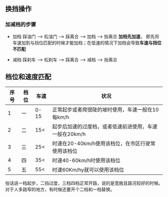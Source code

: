## 换挡操作

### 加减档的步骤

- 加档
踩油门 --> 松油门 --> 踩离合 --> 加档 --> 抬离合
**加档先加速**， 即先将车速加到与挡位匹配的时候才能加档；在低速的情况下加档会导致**车速与挡位不匹配**

- 减档
踩刹车 --> 松刹车 --> 踩离合 --> 减档 --> 抬离合


## 档位和速度匹配

|序号|档位|车速|状况|
|-|-|-|-|
|1|一|0-15|正常起步或者爬很陡的坡时使用，车速一般在10每km/h|
|2|二|15<|起步后加速的过度档，或者低速前进使用，车速一般在20km/h|
|3|三|25<|时速在20-40km/h使用该档位，在市区行驶常使用该档位|
|4|四|35<|时速40-60km/h时使用该档位|
|5|五|55<|时速60Km/hy就可以使用该档位|

俗话说一档起步，二挡过度，三档四档正常开路，说的是宽敞且路况较好的时候。对于人多路窄的地方，有时候还要开个二档和一档替换。


